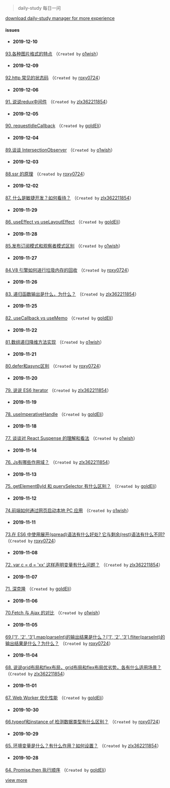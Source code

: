 
 > daily-study 每日一问

 [download daily-study manager for more experience](https://github.com/zlx362211854/issues-manager)
#### issues
* #### 2019-12-10
 [93.各种图片格式的特点](https://github.com/zlx362211854/daily-study/issues/149) （`Created by` [o1wish](https://github.com/o1wish)）

* #### 2019-12-09
 [92.http 常见的状态码](https://github.com/zlx362211854/daily-study/issues/148) （`Created by` [roxy0724](https://github.com/roxy0724)）

* #### 2019-12-06
 [91. 说说redux中间件](https://github.com/zlx362211854/daily-study/issues/147) （`Created by` [zlx362211854](https://github.com/zlx362211854)）

* #### 2019-12-05
 [90. requestIdleCallback](https://github.com/zlx362211854/daily-study/issues/145) （`Created by` [goldEli](https://github.com/goldEli)）

* #### 2019-12-04
 [89.谈谈 IntersectionObserver](https://github.com/zlx362211854/daily-study/issues/142) （`Created by` [o1wish](https://github.com/o1wish)）

* #### 2019-12-03
 [88.ssr 的原理](https://github.com/zlx362211854/daily-study/issues/141) （`Created by` [roxy0724](https://github.com/roxy0724)）

* #### 2019-12-02
 [87. 什么是敏捷开发？如何看待？](https://github.com/zlx362211854/daily-study/issues/139) （`Created by` [zlx362211854](https://github.com/zlx362211854)）

* #### 2019-11-29
 [86. useEffect vs useLayoutEffect](https://github.com/zlx362211854/daily-study/issues/137) （`Created by` [goldEli](https://github.com/goldEli)）

* #### 2019-11-28
 [85.发布订阅模式和观察者模式区别](https://github.com/zlx362211854/daily-study/issues/135) （`Created by` [o1wish](https://github.com/o1wish)）

* #### 2019-11-27
 [84.V8 引擎如何进行垃圾内存的回收](https://github.com/zlx362211854/daily-study/issues/134) （`Created by` [roxy0724](https://github.com/roxy0724)）

* #### 2019-11-26
 [83. 递归函数输出是什么，为什么？](https://github.com/zlx362211854/daily-study/issues/133) （`Created by` [zlx362211854](https://github.com/zlx362211854)）

* #### 2019-11-25
 [82. useCallback vs useMemo](https://github.com/zlx362211854/daily-study/issues/131) （`Created by` [goldEli](https://github.com/goldEli)）

* #### 2019-11-22
 [81.数组递归降维方法实现](https://github.com/zlx362211854/daily-study/issues/130) （`Created by` [o1wish](https://github.com/o1wish)）

* #### 2019-11-21
 [80.defer和async区别](https://github.com/zlx362211854/daily-study/issues/129) （`Created by` [roxy0724](https://github.com/roxy0724)）

* #### 2019-11-20
 [79. 说说 ES6 Iterator](https://github.com/zlx362211854/daily-study/issues/127) （`Created by` [zlx362211854](https://github.com/zlx362211854)）

* #### 2019-11-19
 [78. useImperativeHandle](https://github.com/zlx362211854/daily-study/issues/123) （`Created by` [goldEli](https://github.com/goldEli)）

* #### 2019-11-18
 [77. 谈谈对 React Suspense 的理解和看法](https://github.com/zlx362211854/daily-study/issues/121) （`Created by` [o1wish](https://github.com/o1wish)）

* #### 2019-11-14
 [76.  Js有哪些作用域？](https://github.com/zlx362211854/daily-study/issues/118) （`Created by` [zlx362211854](https://github.com/zlx362211854)）

* #### 2019-11-13
 [75. getElementById 和 querySelector 有什么区别？](https://github.com/zlx362211854/daily-study/issues/117) （`Created by` [goldEli](https://github.com/goldEli)）

* #### 2019-11-12
 [74.前端如何通过网页启动本地 PC 应用](https://github.com/zlx362211854/daily-study/issues/116) （`Created by` [o1wish](https://github.com/o1wish)）

* #### 2019-11-11
 [73.在 ES6 中使用展开(spread)语法有什么好处? 它与剩余(rest)语法有什么不同?](https://github.com/zlx362211854/daily-study/issues/115) （`Created by` [roxy0724](https://github.com/roxy0724)）

* #### 2019-11-08
 [72. var c = d = 'xx' 这样声明变量有什么问题？](https://github.com/zlx362211854/daily-study/issues/114) （`Created by` [zlx362211854](https://github.com/zlx362211854)）

* #### 2019-11-07
 [71. 深克隆](https://github.com/zlx362211854/daily-study/issues/112) （`Created by` [goldEli](https://github.com/goldEli)）

* #### 2019-11-06
 [70.Fetch 与 Ajax 的对比](https://github.com/zlx362211854/daily-study/issues/111) （`Created by` [o1wish](https://github.com/o1wish)）

* #### 2019-11-05
 [69.['1', '2', '3'].map(parseInt)的输出结果是什么？['1', '2', '3'].fliter(parseInt)的输出结果是什么？为什么？](https://github.com/zlx362211854/daily-study/issues/109) （`Created by` [roxy0724](https://github.com/roxy0724)）

* #### 2019-11-04
 [68. 说说grid布局和flex布局，grid布局和flex布局优劣势，各有什么适用场景？](https://github.com/zlx362211854/daily-study/issues/108) （`Created by` [zlx362211854](https://github.com/zlx362211854)）

* #### 2019-11-01
 [67. Web Worker 优化性能](https://github.com/zlx362211854/daily-study/issues/107) （`Created by` [goldEli](https://github.com/goldEli)）

* #### 2019-10-30
 [66.typeof和instance of 检测数据类型有什么区别？](https://github.com/zlx362211854/daily-study/issues/105) （`Created by` [roxy0724](https://github.com/roxy0724)）

* #### 2019-10-29
 [65. 环境变量是什么？有什么作用？如何设置？](https://github.com/zlx362211854/daily-study/issues/104) （`Created by` [zlx362211854](https://github.com/zlx362211854)）

* #### 2019-10-28
 [64. Promise.then 执行顺序](https://github.com/zlx362211854/daily-study/issues/103) （`Created by` [goldEli](https://github.com/goldEli)）

 [view more](https://github.com/zlx362211854/daily-study/issues)